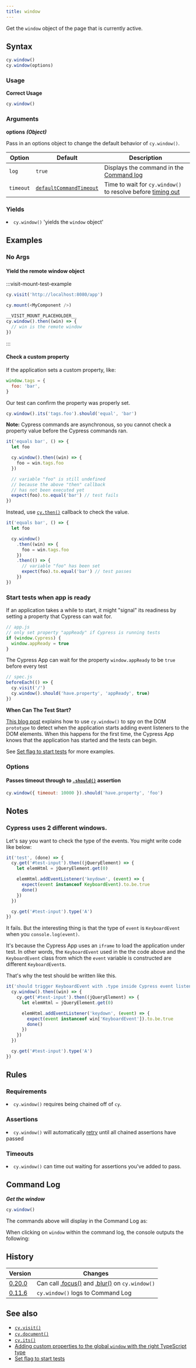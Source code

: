 ```yaml
---
title: window
---
```


Get the `window` object of the page that is currently active.

## Syntax

```javascript
cy.window()
cy.window(options)
```

### Usage

**<Icon name="check-circle" color="green"></Icon> Correct Usage**

```javascript
cy.window()
```

### Arguments

**<Icon name="angle-right"></Icon> options** **_(Object)_**

Pass in an options object to change the default behavior of `cy.window()`.

| Option    | Default                                                              | Description                                                                              |
| --------- | -------------------------------------------------------------------- | ---------------------------------------------------------------------------------------- |
| `log`     | `true`                                                               | Displays the command in the [Command log](/guides/core-concepts/cypress-app#Command-Log) |
| `timeout` | [`defaultCommandTimeout`](/guides/references/configuration#Timeouts) | Time to wait for `cy.window()` to resolve before [timing out](#Timeouts)                 |

### Yields [<Icon name="question-circle"/>](/guides/core-concepts/introduction-to-cypress#Subject-Management)

<List><li>`cy.window()` 'yields the `window` object' </li></List>

## Examples

### No Args

#### Yield the remote window object

:::visit-mount-test-example

```js
cy.visit('http://localhost:8080/app')
```

```js
cy.mount(<MyComponent />)
```

```js
__VISIT_MOUNT_PLACEHOLDER__
cy.window().then((win) => {
  // win is the remote window
})
```

:::

#### Check a custom property

If the application sets a custom property, like:

```javascript
window.tags = {
  foo: 'bar',
}
```

Our test can confirm the property was properly set.

```javascript
cy.window().its('tags.foo').should('equal', 'bar')
```

**Note:** Cypress commands are asynchronous, so you cannot check a property
value before the Cypress commands ran.

```javascript
it('equals bar', () => {
  let foo

  cy.window().then((win) => {
    foo = win.tags.foo
  })

  // variable "foo" is still undefined
  // because the above "then" callback
  // has not been executed yet
  expect(foo).to.equal('bar') // test fails
})
```

Instead, use [`cy.then()`](/api/commands/then) callback to check the value.

```javascript
it('equals bar', () => {
  let foo

  cy.window()
    .then((win) => {
      foo = win.tags.foo
    })
    .then(() => {
      // variable "foo" has been set
      expect(foo).to.equal('bar') // test passes
    })
})
```

### Start tests when app is ready

If an application takes a while to start, it might "signal" its readiness by
setting a property that Cypress can wait for.

```javascript
// app.js
// only set property "appReady" if Cypress is running tests
if (window.Cypress) {
  window.appReady = true
}
```

The Cypress App can wait for the property `window.appReady` to be `true` before
every test

```js
// spec.js
beforeEach(() => {
  cy.visit('/')
  cy.window().should('have.property', 'appReady', true)
})
```

<Alert type="info">

<strong class="alert-header">When Can The Test Start?</strong>

[This blog post](https://www.cypress.io/blog/2018/02/05/when-can-the-test-start/)
explains how to use `cy.window()` to spy on the DOM `prototype` to detect when
the application starts adding event listeners to the DOM elements. When this
happens for the first time, the Cypress App knows that the application has
started and the tests can begin.

See
[Set flag to start tests](https://glebbahmutov.com/blog/set-flag-to-start-tests/)
for more examples.

</Alert>

### Options

#### Passes timeout through to [`.should()`](/api/commands/should) assertion

```javascript
cy.window({ timeout: 10000 }).should('have.property', 'foo')
```

## Notes

### Cypress uses 2 different windows.

Let's say you want to check the type of the events. You might write code like
below:

```js
it('test', (done) => {
  cy.get('#test-input').then((jQueryElement) => {
    let elemHtml = jQueryElement.get(0)

    elemHtml.addEventListener('keydown', (event) => {
      expect(event instanceof KeyboardEvent).to.be.true
      done()
    })
  })

  cy.get('#test-input').type('A')
})
```

It fails. But the interesting thing is that the type of `event` is
`KeyboardEvent` when you `console.log(event)`.

It's because the Cypress App uses an `iframe` to load the application under
test. In other words, the `KeyboardEvent` used in the the code above and the
`KeyboardEvent` class from which the `event` variable is constructed are
different `KeyboardEvent`s.

That's why the test should be written like this.

```js
it('should trigger KeyboardEvent with .type inside Cypress event listener', (done) => {
  cy.window().then((win) => {
    cy.get('#test-input').then((jQueryElement) => {
      let elemHtml = jQueryElement.get(0)

      elemHtml.addEventListener('keydown', (event) => {
        expect(event instanceof win['KeyboardEvent']).to.be.true
        done()
      })
    })
  })

  cy.get('#test-input').type('A')
})
```

## Rules

### Requirements [<Icon name="question-circle"/>](/guides/core-concepts/introduction-to-cypress#Chains-of-Commands)

<List><li>`cy.window()` requires being chained off of `cy`.</li></List>

### Assertions [<Icon name="question-circle"/>](/guides/core-concepts/introduction-to-cypress#Assertions)

<List><li>`cy.window()` will automatically
[retry](/guides/core-concepts/retry-ability) until all chained assertions have
passed</li></List>

### Timeouts [<Icon name="question-circle"/>](/guides/core-concepts/introduction-to-cypress#Timeouts)

<List><li>`cy.window()` can time out waiting for assertions you've added to
pass.</li></List>

## Command Log

**_Get the window_**

```javascript
cy.window()
```

The commands above will display in the Command Log as:

<DocsImage src="/img/api/window/window-command-log-for-cypress-tests.png" alt="Command Log window" ></DocsImage>

When clicking on `window` within the command log, the console outputs the
following:

<DocsImage src="/img/api/window/console-shows-the-applications-window-object-being-tested.png" alt="Console Log window" ></DocsImage>

## History

| Version                                       | Changes                                                                                     |
| --------------------------------------------- | ------------------------------------------------------------------------------------------- |
| [0.20.0](/guides/references/changelog#0-20-0) | Can call [.focus()](/api/commands/focus) and [.blur()](/api/commands/blur) on `cy.window()` |
| [0.11.6](/guides/references/changelog#0-11-6) | `cy.window()` logs to Command Log                                                           |

## See also

- [`cy.visit()`](/api/commands/visit)
- [`cy.document()`](/api/commands/document)
- [`cy.its()`](/api/commands/its)
- [Adding custom properties to the global `window` with the right TypeScript type](https://github.com/bahmutov/test-todomvc-using-app-actions#intellisense)
- [Set flag to start tests](https://glebbahmutov.com/blog/set-flag-to-start-tests/)
